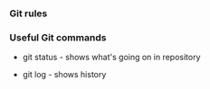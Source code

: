 ### Git rules

### Useful Git commands
- git status - shows what's going on in repository

- git log - shows history
